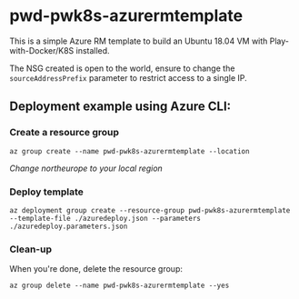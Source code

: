 # pwd-pwk8s-azurermtemplate

This is a simple Azure RM template to build an Ubuntu 18.04 VM with Play-with-Docker/K8S installed.

The NSG created is open to the world, ensure to change the `sourceAddressPrefix` parameter to restrict access to a single IP.

## Deployment example using Azure CLI:

### Create a resource group

`az group create --name pwd-pwk8s-azurermtemplate --location `

*Change northeurope to your local region*

### Deploy template

`az deployment group create --resource-group pwd-pwk8s-azurermtemplate --template-file ./azuredeploy.json --parameters ./azuredeploy.parameters.json`

### Clean-up

When you're done, delete the resource group:

`az group delete --name pwd-pwk8s-azurermtemplate --yes`
